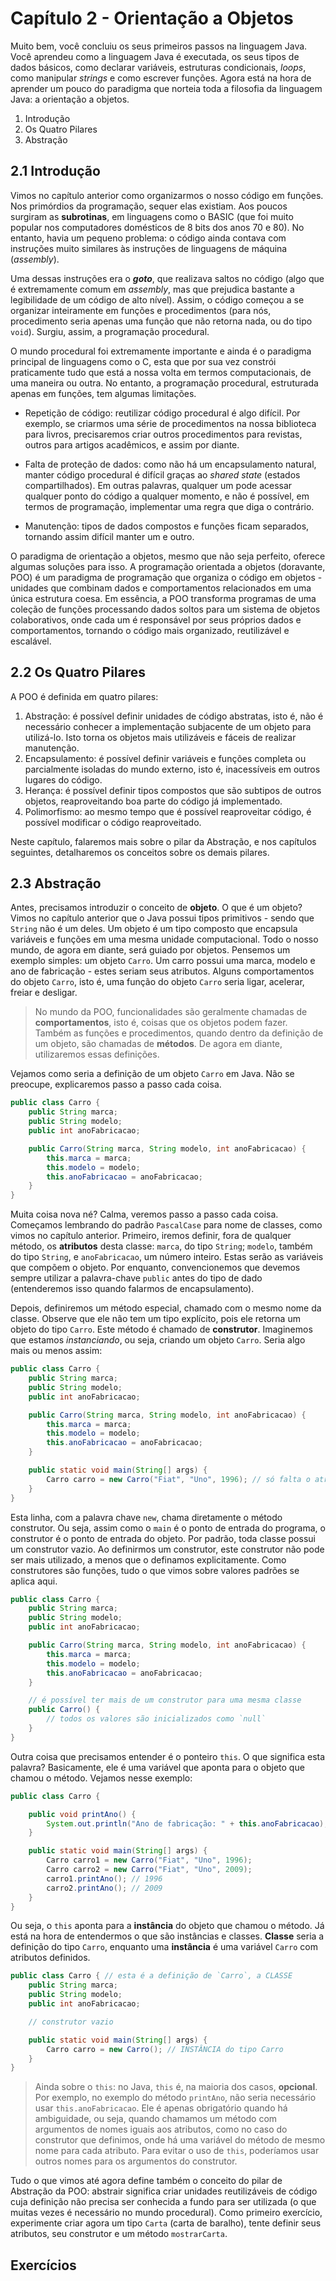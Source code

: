 # Capítulo 2 - Orientação a Objetos

Muito bem, você concluiu os seus primeiros passos na linguagem Java. Você aprendeu como a linguagem Java é executada, os seus tipos de dados básicos, como declarar variáveis, estruturas condicionais, *loops*, como manipular *strings* e como escrever funções. Agora está na hora de aprender um pouco do paradigma que norteia toda a filosofia da linguagem Java: a orientação a objetos.

1. Introdução
2. Os Quatro Pilares
3. Abstração

## 2.1 Introdução

Vimos no capítulo anterior como organizarmos o nosso código em funções. Nos primórdios da programação, sequer elas existiam. Aos poucos surgiram as **subrotinas**, em linguagens como o BASIC (que foi muito popular nos computadores domésticos de 8 bits dos anos 70 e 80). No entanto, havia um pequeno problema: o código ainda contava com instruções muito similares às instruções de linguagens de máquina (*assembly*).

Uma dessas instruções era o ***goto***, que realizava saltos no código (algo que é extremamente comum em *assembly*, mas que prejudica bastante a legibilidade de um código de alto nível). Assim, o código começou a se organizar inteiramente em funções e procedimentos (para nós, procedimento seria apenas uma função que não retorna nada, ou do tipo `void`). Surgiu, assim, a programação procedural.

O mundo procedural foi extremamente importante e ainda é o paradigma principal de linguagens como o C, esta que por sua vez constrói praticamente tudo que está a nossa volta em termos computacionais, de uma maneira ou outra. No entanto, a programação procedural, estruturada apenas em funções, tem algumas limitações.

- Repetição de código: reutilizar código procedural é algo difícil. Por exemplo, se criarmos uma série de procedimentos na nossa biblioteca para livros, precisaremos criar outros procedimentos para revistas, outros para artigos acadêmicos, e assim por diante.

- Falta de proteção de dados: como não há um encapsulamento natural, manter código procedural é difícil graças ao *shared state* (estados compartilhados). Em outras palavras, qualquer um pode acessar qualquer ponto do código a qualquer momento, e não é possível, em termos de programação, implementar uma regra que diga o contrário.

- Manutenção: tipos de dados compostos e funções ficam separados, tornando assim difícil manter um e outro.

O paradigma de orientação a objetos, mesmo que não seja perfeito, oferece algumas soluções para isso. A programação orientada a objetos (doravante, POO) é um paradigma de programação que organiza o código em objetos - unidades que combinam dados e comportamentos relacionados em uma única estrutura coesa. Em essência, a POO transforma programas de uma coleção de funções processando dados soltos para um sistema de objetos colaborativos, onde cada um é responsável por seus próprios dados e comportamentos, tornando o código mais organizado, reutilizável e escalável.

## 2.2 Os Quatro Pilares

A POO é definida em quatro pilares:

1. Abstração: é possível definir unidades de código abstratas, isto é, não é necessário conhecer a implementação subjacente de um objeto para utilizá-lo. Isto torna os objetos mais utilizáveis e fáceis de realizar manutenção.
2. Encapsulamento: é possível definir variáveis e funções completa ou parcialmente isoladas do mundo externo, isto é, inacessíveis em outros lugares do código.
3. Herança: é possível definir tipos compostos que são subtipos de outros objetos, reaproveitando boa parte do código já implementado.
4. Polimorfismo: ao mesmo tempo que é possível reaproveitar código, é possível modificar o código reaproveitado.

Neste capítulo, falaremos mais sobre o pilar da Abstração, e nos capítulos seguintes, detalharemos os conceitos sobre os demais pilares.

## 2.3 Abstração

Antes, precisamos introduzir o conceito de **objeto**. O que é um objeto? Vimos no capítulo anterior que o Java possui tipos primitivos - sendo que `String` não é um deles. Um objeto é um tipo composto que encapsula variáveis e funções em uma mesma unidade computacional. Todo o nosso mundo, de agora em diante, será guiado por objetos. Pensemos um exemplo simples: um objeto `Carro`. Um carro possui uma marca, modelo e ano de fabricação - estes seriam seus atributos. Alguns comportamentos do objeto `Carro`, isto é, uma função do objeto `Carro` seria ligar, acelerar, freiar e desligar.

> No mundo da POO, funcionalidades são geralmente chamadas de **comportamentos**, isto é, coisas que os objetos podem fazer. Também as funções e procedimentos, quando dentro da definição de um objeto, são chamadas de **métodos**. De agora em diante, utilizaremos essas definições.

Vejamos como seria a definição de um objeto `Carro` em Java. Não se preocupe, explicaremos passo a passo cada coisa.

```java
public class Carro {
    public String marca;
    public String modelo;
    public int anoFabricacao;

    public Carro(String marca, String modelo, int anoFabricacao) {
        this.marca = marca;
        this.modelo = modelo;
        this.anoFabricacao = anoFabricacao;
    }
}
```

Muita coisa nova né? Calma, veremos passo a passo cada coisa. Começamos lembrando do padrão `PascalCase` para nome de classes, como vimos no capítulo anterior. Primeiro, iremos definir, fora de qualquer método, os **atributos** desta classe: `marca`, do tipo `String`; `modelo`, também do tipo `String`, e `anoFabricacao`, um número inteiro. Estas serão as variáveis que compõem o objeto. Por enquanto, convencionemos que devemos sempre utilizar a palavra-chave `public` antes do tipo de dado (entenderemos isso quando falarmos de encapsulamento).

Depois, definiremos um método especial, chamado com o mesmo nome da classe. Observe que ele não tem um tipo explícito, pois ele retorna um objeto do tipo `Carro`. Este método é chamado de **construtor**. Imaginemos que estamos *instanciando*, ou seja, criando um objeto `Carro`. Seria algo mais ou menos assim:

```java
public class Carro {
    public String marca;
    public String modelo;
    public int anoFabricacao;

    public Carro(String marca, String modelo, int anoFabricacao) {
        this.marca = marca;
        this.modelo = modelo;
        this.anoFabricacao = anoFabricacao;
    }

    public static void main(String[] args) {
        Carro carro = new Carro("Fiat", "Uno", 1996); // só falta o atributo booleano `escadaNoTeto`!
    }
}
```

Esta linha, com a palavra chave `new`, chama diretamente o método construtor. Ou seja, assim como o `main` é o ponto de entrada do programa, o construtor é o ponto de entrada do objeto. Por padrão, toda classe possui um construtor vazio. Ao definirmos um construtor, este construtor não pode ser mais utilizado, a menos que o definamos explicitamente. Como construtores são funções, tudo o que vimos sobre valores padrões se aplica aqui.

```java
public class Carro {
    public String marca;
    public String modelo;
    public int anoFabricacao;

    public Carro(String marca, String modelo, int anoFabricacao) {
        this.marca = marca;
        this.modelo = modelo;
        this.anoFabricacao = anoFabricacao;
    }

    // é possível ter mais de um construtor para uma mesma classe
    public Carro() {
        // todos os valores são inicializados como `null`
    }
}
```

Outra coisa que precisamos entender é o ponteiro `this`. O que significa esta palavra? Basicamente, ele é uma variável que aponta para o objeto que chamou o método. Vejamos nesse exemplo:

```java
public class Carro {

    public void printAno() {
        System.out.println("Ano de fabricação: " + this.anoFabricacao);
    }

    public static void main(String[] args) {
        Carro carro1 = new Carro("Fiat", "Uno", 1996);
        Carro carro2 = new Carro("Fiat", "Uno", 2009);
        carro1.printAno(); // 1996
        carro2.printAno(); // 2009
    }
}
```

Ou seja, o `this` aponta para a **instância** do objeto que chamou o método. Já está na hora de entendermos o que são instâncias e classes. **Classe** seria a definição do tipo `Carro`, enquanto uma **instância** é uma variável `Carro` com atributos definidos.

```java
public class Carro { // esta é a definição de `Carro`, a CLASSE
    public String marca;
    public String modelo;
    public int anoFabricacao;

    // construtor vazio

    public static void main(String[] args) {
        Carro carro = new Carro(); // INSTÂNCIA do tipo Carro
    }
}
```

> Ainda sobre o `this`: no Java, `this` é, na maioria dos casos, **opcional**. Por exemplo, no exemplo do método `printAno`, não seria necessário usar `this.anoFabricacao`. Ele é apenas obrigatório quando há ambiguidade, ou seja, quando chamamos um método com argumentos de nomes iguais aos atributos, como no caso do construtor que definimos, onde há uma variável do método de mesmo nome para cada atributo. Para evitar o uso de `this`, poderíamos usar outros nomes para os argumentos do construtor.

Tudo o que vimos até agora define também o conceito do pilar de Abstração da POO: abstrair significa criar unidades reutilizáveis de código cuja definição não precisa ser conhecida a fundo para ser utilizada (o que muitas vezes é necessário no mundo procedural). Como primeiro exercício, experimente criar agora um tipo `Carta` (carta de baralho), tente definir seus atributos, seu construtor e um método `mostrarCarta`.

## Exercícios